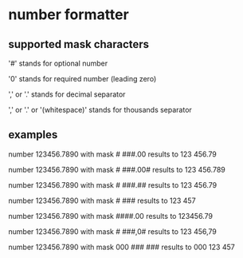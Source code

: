 # number formatter
## supported mask characters
'#' stands for optional number

'0' stands for required number (leading zero)

',' or '.' stands for decimal separator

',' or '.' or '(whitespace)' stands for thousands separator



## examples
number 123456.7890 with mask # ###.00 results to 123 456.79

number 123456.7890 with mask # ###.00# results to 123 456.789

number 123456.7890 with mask # ###.## results to 123 456.79

number 123456.7890 with mask # ### results to 123 457

number 123456.7890 with mask ####.00 results to 123456.79

number 123456.7890 with mask # ###,0# results to 123 456,79

number 123456.7890 with mask 000 ### ### results to 000 123 457